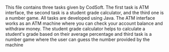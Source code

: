 This file contains three tasks given by CodSoft.
The first task is  ATM interface, the second task is a student grade calculator, and the third one is a number game.
All tasks are developed using Java. The ATM interface works as an ATM machine where you can check your account balance and withdraw money. The student grade calculator helps to calculate a student's grade based on their average percentage and  third task is a number game where the user can guess the number provided by the machine
